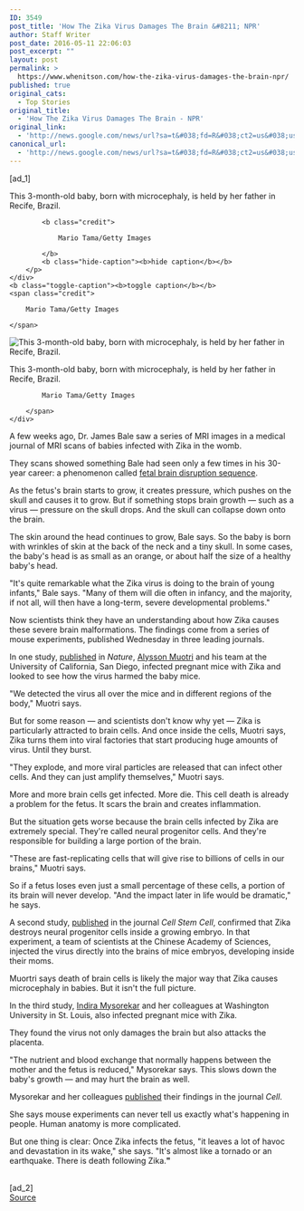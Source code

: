 ```yaml
---
ID: 3549
post_title: 'How The Zika Virus Damages The Brain &#8211; NPR'
author: Staff Writer
post_date: 2016-05-11 22:06:03
post_excerpt: ""
layout: post
permalink: >
  https://www.whenitson.com/how-the-zika-virus-damages-the-brain-npr/
published: true
original_cats:
  - Top Stories
original_title:
  - 'How The Zika Virus Damages The Brain - NPR'
original_link:
  - 'http://news.google.com/news/url?sa=t&#038;fd=R&#038;ct2=us&#038;usg=AFQjCNE6t5zjQhaaSYHRIRlRjjgEjv4o2g&#038;clid=c3a7d30bb8a4878e06b80cf16b898331&#038;cid=52779102868452&#038;ei=y6wzV-jLE8OohAHC96SADw&#038;url=http://www.npr.org/sections/goatsandsoda/2016/05/11/477648872/how-the-zika-virus-damages-the-brain'
canonical_url:
  - 'http://news.google.com/news/url?sa=t&#038;fd=R&#038;ct2=us&#038;usg=AFQjCNE6t5zjQhaaSYHRIRlRjjgEjv4o2g&#038;clid=c3a7d30bb8a4878e06b80cf16b898331&#038;cid=52779102868452&#038;ei=y6wzV-jLE8OohAHC96SADw&#038;url=http://www.npr.org/sections/goatsandsoda/2016/05/11/477648872/how-the-zika-virus-damages-the-brain'
---
```

 [ad_1]
<br><div id="storytext" readability="153.34107760751">
      <div id="res477707069" class="bucketwrap image large" previewtitle="This 3-month-old baby, born with microcephaly, is held by her father in Recife, Brazil.">
            
<div class="credit-caption" readability="8">
    <div class="caption" readability="11">
        <p>
            This 3-month-old baby, born with microcephaly, is held by her father in Recife, Brazil.
            
            <b class="credit">
                
                Mario Tama/Getty Images
                
            </b>
            <b class="hide-caption"><b>hide caption</b></b>
        </p>
    </div>
    <b class="toggle-caption"><b>toggle caption</b></b>
    <span class="credit">
        
        Mario Tama/Getty Images
        
    </span>
</div>
<div class="enlarge_measure">
    <div class="img_wrap">
        <img data-original="https://media.npr.org/assets/img/2016/05/11/gettyimages-507159854_custom-c10fff0ac5d4d46739c028e6a1944bd84cde2d59-s1200.jpg" title="This 3-month-old baby, born with microcephaly, is held by her father in Recife, Brazil." alt="This 3-month-old baby, born with microcephaly, is held by her father in Recife, Brazil."/></div>
</div>
<div class="enlarge_html" readability="7.5">
    <div class="image_data" readability="10">
        <p class="caption">This 3-month-old baby, born with microcephaly, is held by her father in Recife, Brazil.</p>
        <span class="credit">
            
            Mario Tama/Getty Images
            
        </span>
    </div>
</div>
   </div>
   <p>A few weeks ago, Dr. James Bale saw a series of MRI images in a medical journal of MRI scans of babies infected with Zika in the womb.</p>   <p>They scans showed something Bale had seen only a few times in his 30-year career: a phenomenon called <a href="http://link.springer.com/article/10.1007/s004310100813">fetal brain disruption sequence</a>.</p>   <p>As the fetus's brain starts to grow, it creates pressure, which pushes on the skull and causes it to grow. But if something stops brain growth — such as a virus — pressure on the skull drops. And the skull can collapse down onto the brain.</p>   <p>The skin around the head continues to grow, Bale says. So the baby is born with wrinkles of skin at the back of the neck and a tiny skull. In some cases, the baby's head is as small as an orange, or about half the size of a healthy baby's head.</p>   <p>"It's quite remarkable what the Zika virus is doing to the brain of young infants," Bale says. "Many of them will die often in infancy, and the majority, if not all, will then have a long-term, severe developmental problems."</p>   
   
<!-- END CLASS="CONTAINER MEDIUM NOBAR" ID="CON477708206" PREVIEWTITLE="RELATED NPR STORIES" -->
   <p>Now scientists think they have an understanding about how Zika causes these severe brain malformations. The findings come from a series of mouse experiments, published Wednesday in three leading journals.</p>   <p>In one study, <a href="http://www.nature.com/nature/journal/vnfv/ncurrent/full/nature18296.html">published</a> in <em>Nature</em>, <a href="https://www.pediatrics.ucsd.edu/research/muotri-lab/Pages/default.aspx">Alysson Muotri</a> and his team at the University of California, San Diego, infected pregnant mice with Zika and looked to see how the virus harmed the baby mice.</p>   <p>"We detected the virus all over the mice and in different regions of the body," Muotri says.</p>   <p>But for some reason — and scientists don't know why yet — Zika is particularly attracted to brain cells. And once inside the cells, Muotri says, Zika turns them into viral factories that start producing huge amounts of virus. Until they burst.</p>   <p>"They explode, and more viral particles are released that can infect other cells. And they can just amplify themselves," Muotri says.</p>   <p>More and more brain cells get infected. More die. This cell death is already a problem for the fetus. It scars the brain and creates inflammation.</p>   <p>But the situation gets worse because the brain cells infected by Zika are extremely special. They're called neural progenitor cells. And they're responsible for building a large portion of the brain.</p>   <p>"These are fast-replicating cells that will give rise to billions of cells in our brains," Muotri says.</p>   <p>So if a fetus loses even just a small percentage of these cells, a portion of its brain will never develop. "And the impact later in life would be dramatic," he says.</p>   <p>A second study, <a href="http://www.cell.com/cell-stem-cell/fulltext/S1934-5909(16)30084-4">published</a> in the journal <em>Cell Stem Cell</em>, confirmed that Zika destroys neural progenitor cells inside a growing embryo. In that experiment, a team of scientists at the Chinese Academy of Sciences, injected the virus directly into the brains of mice embryos, developing inside their moms.</p>   <p>Muortri says death of brain cells is likely the major way that Zika causes microcephaly in babies. But it isn't the full picture.</p>   <p>In the third study, <a href="http://mysorekarlab.wustl.edu/">Indira Mysorekar</a> and her colleagues at Washington University in St. Louis, also infected pregnant mice with Zika.</p>   <p>They found the virus not only damages the brain but also attacks the placenta.</p>   <p>"The nutrient and blood exchange that normally happens between the mother and the fetus is reduced," Mysorekar says. This slows down the baby's growth — and may hurt the brain as well.</p>   <p>Mysorekar and her colleagues <a href="http://www.cell.com/cell/fulltext/S0092-8674(16)30556-6">published</a> their findings in the journal <em>Cell</em>.</p>   <p>She says mouse experiments can never tell us exactly what's happening in people. Human anatomy is more complicated.</p>   <p>But one thing is clear: Once Zika infects the fetus, "it leaves a lot of havoc and devastation in its wake," she says. "It's almost like a tornado or an earthquake. There is death following Zika.<strong>"</strong></p>
</div>
<br>[ad_2]
<br><a href="http://news.google.com/news/url?sa=t&#038;fd=R&#038;ct2=us&#038;usg=AFQjCNE6t5zjQhaaSYHRIRlRjjgEjv4o2g&#038;clid=c3a7d30bb8a4878e06b80cf16b898331&#038;cid=52779102868452&#038;ei=y6wzV-jLE8OohAHC96SADw&#038;url=http://www.npr.org/sections/goatsandsoda/2016/05/11/477648872/how-the-zika-virus-damages-the-brain">Source </a>